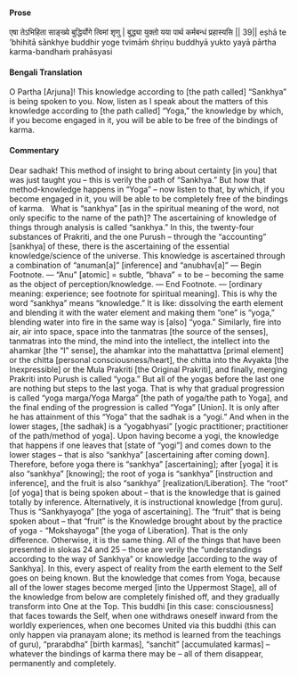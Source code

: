 #### Prose 

एषा तेऽभिहिता साङ्ख्ये
बुद्धिर्योगे त्विमां शृणु |
बुद्ध्या युक्तो यया पार्थ
कर्मबन्धं प्रहास्यसि || 39||
eṣhā te ’bhihitā sānkhye
buddhir yoge tvimāṁ śhṛiṇu
buddhyā yukto yayā pārtha
karma-bandhaṁ prahāsyasi

 #### Bengali Translation 

O Partha [Arjuna]! This knowledge according to [the path called] “Sankhya” is being spoken to you. Now, listen as I speak about the matters of this knowledge according to [the path called] “Yoga,” the knowledge by which, if you become engaged in it, you will be able to be free of the bindings of karma.

 #### Commentary 

Dear sadhak! This method of insight to bring about certainty [in you] that was just taught you – this is verily the path of “Sankhya.” But how that method-knowledge happens in “Yoga” – now listen to that, by which, if you become engaged in it, you will be able to be completely free of the bindings of karma.
 
What is “sankhya” [as in the spiritual meaning of the word, not only specific to the name of the path]? The ascertaining of knowledge of things through analysis is called “sankhya.” In this, the twenty-four substances of Prakriti, and the one Purush – through the “accounting” [sankhya] of these, there is the ascertaining of the essential knowledge/science of the universe. This knowledge is ascertained through a combination of “anuman[a]” [inference] and “anubhav[a]” — Begin Footnote. — “Anu” [atomic] = subtle, “bhava” = to be – becoming the same as the object of perception/knowledge. — End Footnote. — [ordinary meaning: experience; see footnote for spiritual meaning]. This is why the word “sankhya” means “knowledge.” It is like: dissolving the earth element and blending it with the water element and making them “one” is “yoga,” blending water into fire in the same way is [also] “yoga.” Similarly, fire into air, air into space, space into the tanmatras [the source of the senses], tanmatras into the mind, the mind into the intellect, the intellect into the ahamkar [the “I” sense], the ahamkar into the mahattattva [primal element] or the chitta [personal consciousness/heart], the chitta into the Avyakta [the Inexpressible] or the Mula Prakriti [the Original Prakriti], and finally, merging Prakriti into Purush is called “yoga.” But all of the yogas before the last one are nothing but steps to the last yoga. That is why that gradual progression is called “yoga marga/Yoga Marga” [the path of yoga/the path to Yoga], and the final ending of the progression is called “Yoga” [Union]. It is only after he has attainment of this “Yoga” that the sadhak is a “yogi.” And when in the lower stages, [the sadhak] is a “yogabhyasi” [yogic practitioner; practitioner of the path/method of yoga]. Upon having become a yogi, the knowledge that happens if one leaves that [state of “yogi”] and comes down to the lower stages – that is also “sankhya” [ascertaining after coming down]. Therefore, before yoga there is “sankhya” [ascertaining]; after [yoga] it is also “sankhya” [knowing]; the root of yoga is “sankhya” [instruction and inference], and the fruit is also “sankhya” [realization/Liberation]. The “root” [of yoga] that is being spoken about – that is the knowledge that is gained totally by inference. Alternatively, it is instructional knowledge [from guru]. Thus is “Sankhyayoga” [the yoga of ascertaining]. The “fruit” that is being spoken about – that “fruit” is the Knowledge brought about by the practice of yoga - “Mokshayoga” [the yoga of Liberation]. That is the only difference. Otherwise, it is the same thing. All of the things that have been presented in slokas 24 and 25 – those are verily the “understandings according to the way of Sankhya” or knowledge [according to the way of Sankhya]. In this, every aspect of reality from the earth element to the Self goes on being known. But the knowledge that comes from Yoga, because all of the lower stages become merged [into the Uppermost Stage], all of the knowledge from below are completely finished off, and they gradually transform into One at the Top. This buddhi [in this case: consciousness] that faces towards the Self, when one withdraws oneself inward from the worldly experiences, when one becomes United via this buddhi (this can only happen via pranayam alone; its method is learned from the teachings of guru), “prarabdha” [birth karmas], “sanchit” [accumulated karmas] – whatever the bindings of karma there may be – all of them disappear, permanently and completely.